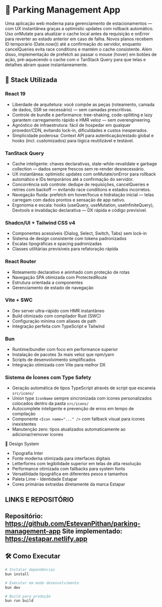 # 🚗 Parking Management App

Uma aplicação web moderna para gerenciamento de estacionamentos — com UX instantânea graças a optimistic updates com rollback automático. Uso onMutate para atualizar o cache local antes da requisição e onError para reverter ao estado anterior em caso de falha. Novos planos recebem ID temporário (Date.now()) até a confirmação do servidor, enquanto cancelQueries evita race conditions e mantém o cache consistente. Além disso, implementação de prefetch ao passar o mouse (hover) em botões de ação, pré-aquecendo o cache com o TanStack Query para que telas e detalhes abram quase instantaneamente.

## 🚀 Stack Utilizada

### React 19
- Liberdade de arquitetura: você compõe as peças (roteamento, camada de dados, SSR se necessário) — sem camadas prescritivas.
- Controle de bundle e performance: tree-shaking, code-splitting e lazy garantem carregamento rápido e HMR veloz — sem overengineering.
- Agnóstico de infraestrutura: fácil de hospedar em qualquer provedor/CDN, evitando lock-in, dificuldades e custos inesperados.
- Simplicidade poderosa: Context API para autenticação/estado global e hooks (incl. customizados) para lógica reutilizável e testável.

### TanStack Query
- Cache inteligente: chaves declarativas, stale-while-revalidate e garbage collection — dados sempre frescos sem re-render desnecessário.
- UX instantânea: optimistic updates com onMutate/onError para rollback automático e IDs temporários até a confirmação do servidor.
- Concorrência sob controle: dedupe de requisições, cancelQueries e retries com backoff — evitando race conditions e estados incorretos.
- Navegação fluida: prefetch em hover/focus e hidratação inicial — telas carregam com dados prontos e sensação de app nativo.
- Ergonomia e escala: hooks (useQuery, useMutation, useInfiniteQuery), Devtools e invalidação declarativa — DX rápida e código previsível.

### Shadcn/UI + Tailwind CSS v4
- Componentes acessíveis (Dialog, Select, Switch, Tabs) sem lock-in
- Sistema de design consistente com tokens padronizados
- Escalas tipográficas e spacing padronizadas
- Classes utilitárias previsíveis para refatoração rápida

### React Router
- Roteamento declarativo e aninhado com proteção de rotas
- Navegação SPA otimizada com ProtectedRoute
- Estrutura orientada a componentes
- Gerenciamento de estado de navegação

### Vite + SWC
- Dev server ultra-rápido com HMR instantâneo
- Build otimizado com compilador Rust (SWC)
- Configuração mínima com aliases de path
- Integração perfeita com TypeScript e Tailwind

### Bun
- Runtime/bundler com foco em performance superior
- Instalação de pacotes 3x mais veloz que npm/yarn
- Scripts de desenvolvimento simplificados
- Integração otimizada com Vite para melhor DX

### Sistema de Ícones com Type Safety
- Geração automática de tipos TypeScript através de script que escaneia `src/icons/`
- Union type `IconName` sempre sincronizada com ícones personalizados colocados dentro da pasta `src/icons/`
- Autocomplete inteligente e prevenção de erros em tempo de compilação
- Componente `<Icon name="..." />` com fallback visual para ícones inexistentes
- Manutenção zero: tipos atualizados automaticamente ao adicionar/remover ícones

🎨 Design System
- Tipografia Inter
- Fonte moderna otimizada para interfaces digitais
- Letterforms com legibilidade superior em telas de alta resolução
- Performance otimizada com fallbacks para system fonts
- Versatilidade tipográfica em diferentes pesos e tamanhos
- Paleta Lime - Identidade Estapar
- Cores primárias extraídas diretamente da marca Estapar

LINKS E REPOSITÓRIO
---------------------------------------------------
Repositório: https://github.com/EstevanPithan/parking-management-app
Site implementado: https://estapar.netlify.app
---------------------------------------------------

## 🛠️ Como Executar
```bash
# Instalar dependências
bun install

# Executar em modo desenvolvimento
bun dev

# Build para produção
bun run build
```

